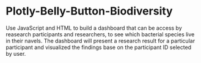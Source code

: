 # Plotly-Belly-Button-Biodiversity
Use JavaScript and HTML to build a dashboard that can be access by reasearch participants and researchers, to see which bacterial species live in their navels. The dashboard will present a research result for a particular participant and visualized the findings base on the participant ID selected by user.
